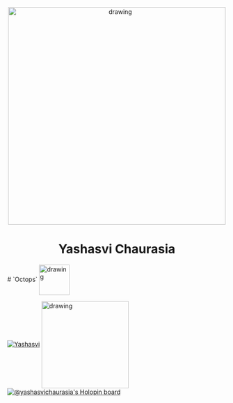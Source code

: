 
<div align="center">
<img align="center" src="https://rook.io/images/index-what-is-rook.svg" alt="drawing" width="500"/>
<h1>Yashasvi Chaurasia</h1> 
</div>
# `Octops` <img align="center" src="https://github.githubassets.com/images/mona-loading-default.gif" alt="drawing" width="70"/>

[![Yashasvi](https://github-readme-stats.vercel.app/api?username=YashasviChaurasia&show_icons=true&theme=merko&count_private=true)](https://github.com/anuraghazra/github-readme-stats) <img align="center" src="https://rook.io/images/index-hero.svg" alt="drawing" width="200"/>
[![@yashasvichaurasia's Holopin board](https://holopin.me/yashasvichaurasia)](https://holopin.io/@yashasvichaurasia)
